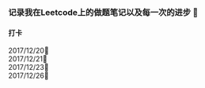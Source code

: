 ### 记录我在Leetcode上的做题笔记以及每一次的进步 :triangular_flag_on_post:
#### 打卡
2017/12/20:feet:<br>
2017/12/21:feet:<br>
2017/12/23:feet:<br>
2017/12/26:feet:
